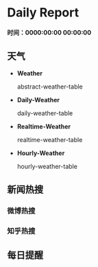 # Daily Report

**时间：0000:00:00 00:00:00**



## 天气

* **Weather**

  abstract-weather-table

  

* **Daily-Weather**

  daily-weather-table

  

* **Realtime-Weather**

  realtime-weather-table

  

* **Hourly-Weather**

  hourly-weather-table



## 新闻热搜

### 微博热搜



### 知乎热搜



## 每日提醒



